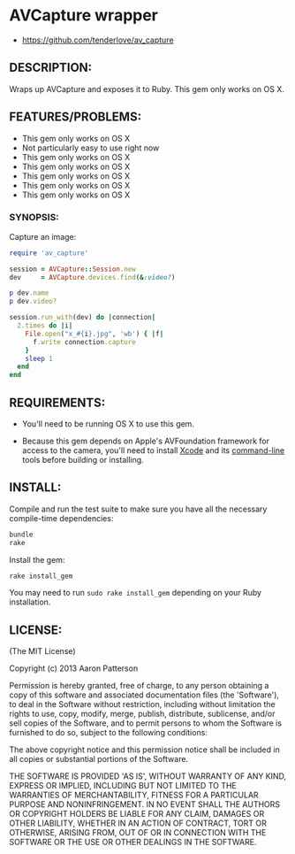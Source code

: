 # AVCapture wrapper

* https://github.com/tenderlove/av_capture

## DESCRIPTION:

Wraps up AVCapture and exposes it to Ruby.  This gem only works on OS X.

## FEATURES/PROBLEMS:

* This gem only works on OS X
* Not particularly easy to use right now
* This gem only works on OS X
* This gem only works on OS X
* This gem only works on OS X
* This gem only works on OS X
* This gem only works on OS X

### SYNOPSIS:

Capture an image:

```ruby
require 'av_capture'

session = AVCapture::Session.new
dev     = AVCapture.devices.find(&:video?)

p dev.name
p dev.video?

session.run_with(dev) do |connection|
  2.times do |i|
    File.open("x_#{i}.jpg", 'wb') { |f|
      f.write connection.capture
    }
    sleep 1
  end
end
```

## REQUIREMENTS:

* You'll need to be running OS X to use this gem.

* Because this gem depends on Apple's AVFoundation framework for
  access to the camera, you'll need to install 
  [Xcode](https://itunes.apple.com/us/app/xcode/id497799835) and
  its [command-line](http://stackoverflow.com/a/9329325/798224)
  tools before building or installing.

## INSTALL:

Compile and run the test suite to make sure you have all the necessary
compile-time dependencies:

```sh
bundle
rake
```

Install the gem:

```sh
rake install_gem
```

You may need to run `sudo rake install_gem` depending on your Ruby
installation.

## LICENSE:

(The MIT License)

Copyright (c) 2013 Aaron Patterson

Permission is hereby granted, free of charge, to any person obtaining
a copy of this software and associated documentation files (the
'Software'), to deal in the Software without restriction, including
without limitation the rights to use, copy, modify, merge, publish,
distribute, sublicense, and/or sell copies of the Software, and to
permit persons to whom the Software is furnished to do so, subject to
the following conditions:

The above copyright notice and this permission notice shall be
included in all copies or substantial portions of the Software.

THE SOFTWARE IS PROVIDED 'AS IS', WITHOUT WARRANTY OF ANY KIND,
EXPRESS OR IMPLIED, INCLUDING BUT NOT LIMITED TO THE WARRANTIES OF
MERCHANTABILITY, FITNESS FOR A PARTICULAR PURPOSE AND NONINFRINGEMENT.
IN NO EVENT SHALL THE AUTHORS OR COPYRIGHT HOLDERS BE LIABLE FOR ANY
CLAIM, DAMAGES OR OTHER LIABILITY, WHETHER IN AN ACTION OF CONTRACT,
TORT OR OTHERWISE, ARISING FROM, OUT OF OR IN CONNECTION WITH THE
SOFTWARE OR THE USE OR OTHER DEALINGS IN THE SOFTWARE.
